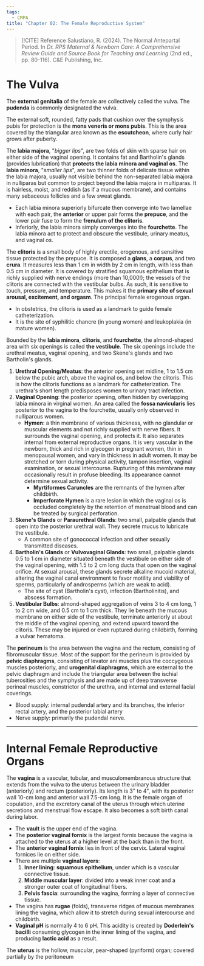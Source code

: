 ```yaml
---
tags:
  - CMPA
title: "Chapter 02: The Female Reproductive System"
---
```

>[!CITE] Reference
>Salustiano, R. (2024). The Normal Antepartal Period. In *Dr. RPS Maternal & Newborn Care: A Comprehensive Review Guide and Source Book for Teaching and Learning* (2nd ed., pp. 80-116). C&E Publishing, Inc.

# The Vulva
The **external genitalia** of the female are collectively called the vulva. The **pudenda** is commonly designated the vulva.

The external soft, rounded, fatty pads that cushion over the symphysis pubis for protection is the **mons veneris or mons pubis**. This is the area covered by the triangular area known as the **escutcheon**, where curly hair grows after puberty.

The **labia majora**, "*bigger lips*", are two folds of skin with sparse hair on either side of the vaginal opening. It contains fat and Bartholin's glands (provides lubrication) that **protects the labia minora and vaginal os**. The **labia minora**, "*smaller lips*", are two thinner folds of delicate tissue within the labia majora, usually not visible behind the non-separated labia majora in nulliparas but common to project beyond the labia majora in multiparas. It is hairless, moist, and reddish (as if a mucous membrane), and contains many sebaceous follicles and a few sweat glands.
- Each labia minora superiorly bifurcate then converge into two lamellae with each pair, the **anterior** or upper pair forms the **prepuce**, and the lower pair fuse to form the **frenulum of the clitoris**.
- Inferiorly, the labia minora simply converges into the **fourchette**. The labia minora act to protect and obscure the vestibule, urinary meatus, and vaginal os.

The **clitoris** is a small body of highly erectile, erogenous, and sensitive tissue protected by the prepuce. It is composed a **glans**, a **corpus**, and two **crura**. It measures less than 1 cm in width by 2 cm in length, with less than 0.5 cm in diameter. It is covered by stratified squamous epithelium that is richly supplied with nerve endings (more than 10,000!); the vessels of the clitoris are connected with the vestibular bulbs. As such, it is sensitive to touch, pressure, and temperature. This makes it the **primary site of sexual arousal, excitement, and orgasm**. The principal female erogenous organ.
- In obstetrics, the clitoris is used as a landmark to guide female catheterization.
- It is the site of syphilitic chancre (in young women) and leukoplakia (in mature women).

Bounded by the **labia minora**, **clitoris**, and **fourchette**, the almond-shaped area with six openings is called **the vestibule**. The six openings include the urethral meatus, vaginal opening, and two Skene's glands and two Bartholin's glands.
1. **Urethral Opening/Meatus**: the anterior opening set midline, 1 to 1.5 cm below the pubic arch, above the vaginal os, and below the clitoris. This is how the clitoris functions as a landmark for catheterization. The urethra's short length predisposes women to urinary tract infection.
2. **Vaginal Opening**: the posterior opening, often hidden by overlapping labia minora in virginal women. An area called the **fossa navicularis** lies posterior to the vagina to the fourchette, usually only observed in nulliparous women.
	- **Hymen**: a thin membrane of various thickness, with no glandular or muscular elements and not richly supplied with nerve fibers. It surrounds the vaginal opening, and protects it. It also separates internal from external reproductive organs. It is very vascular in the newborn, thick and rich in glycogen in pregnant women, thin in menopausal women, and vary in thickness in adult women. It may be stretched or torn during physical activity, tampon insertion, vaginal examination, or sexual intercourse. Rupturing of this membrane may occasionally result in profuse bleeding. Its appearance cannot determine sexual activity.
		- **Myrtiformes Caruncles** are the remnants of the hymen after childbirth.
		- **Imperforate Hymen** is a rare lesion in which the vaginal os is occluded completely by the retention of menstrual blood and can be treated by surgical perforation.
3. **Skene's Glands** or **Paraurethral Glands**: two small, palpable glands that open into the posterior urethral wall. They secrete mucus to lubricate the vestibule.
	- A common site of gonococcal infection and other sexually transmitted diseases.
4. **Bartholin's Glands** or **Vulvovaginal Glands**: two small, palpable glands 0.5 to 1 cm in diameter situated beneath the vestibule on either side of the vaginal opening, with 1.5 to 2 cm long ducts that open on the vaginal orifice. At sexual arousal, these glands secrete alkaline mucoid material, altering the vaginal canal environment to favor motility and viability of sperms, particularly of androsperms (which are weak to acid).
	- The site of cyst (Bartholin's cyst), infection (Bartholinitis), and abscess formation.
5. **Vestibular Bulbs**: almond-shaped aggregation of veins 3 to 4 cm long, 1 to 2 cm wide, and 0.5 cm to 1 cm thick. They lie beneath the mucous membrane on either side of the vestibule, terminate anteriorly at about the middle of the vaginal opening, and extend upward toward the clitoris. These may be injured or even ruptured during childbirth, forming a vulvar hematoma.

The **perineum** is the area between the vagina and the rectum, consisting of fibromuscular tissue. Most of the support for the perineum is provided by **pelvic diaphragms**, consisting of levator ani muscles plus the coccygeous muscles posteriorly, and **urogenital diaphragms**, which are external to the pelvic diaphragm and include the triangular area between the ischial tuberosities and the symphysis and are made up of deep transverse perineal muscles, constrictor of the urethra, and internal and external facial coverings.
- Blood supply: internal pudendal artery and its branches, the inferior rectal artery, and the posterior labial artery
- Nerve supply: primarily the pudendal nerve.
___
# Internal Female Reproductive Organs
The **vagina** is a vascular, tubular, and musculomembranous structure that extends from the vulva to the uterus between the urinary bladder (anteriorly) and rectum (posteriorly). Its length is 3" to 4", with its posterior wall 10-cm long and anterior wall 7.5-cm long. It is the female organ of copulation, and the excretory canal of the uterus through which uterine secretions and menstrual flow escape. It also becomes a soft birth canal during labor.
-  The **vault** is the upper end of the vagina.
- The **posterior vaginal fornix** is the largest fornix because the vagina is attached to the uterus at a higher level at the back than in the front.
- The **anterior vaginal fornix** lies in front of the cervix. Lateral vaginal fornices lie on either side.
- There are multiple **vaginal layers**:
	1. **Inner lining**: **squamous epithelium**, under which is a vascular connective tissue.
	2. **Middle muscular layer**: divided into a weak inner coat and a stronger outer coat of longitudinal fibers.
	3. **Pelvis fascia**: surrounding the vagina, forming a layer of connective tissue.
- The vagina has **rugae** (folds), transverse ridges of mucous membranes lining the vagina, which allow it to stretch during sexual intercourse and childbirth.
- **Vaginal pH** is normally 4 to 6 pH. This acidity is created by **Doderlein's bacilli** consuming glycogen in the inner lining of the vagina, and producing **lactic acid** as a result.

The **uterus** is the hollow, muscular, pear-shaped (pyriform) organ; covered partially by the peritoneum